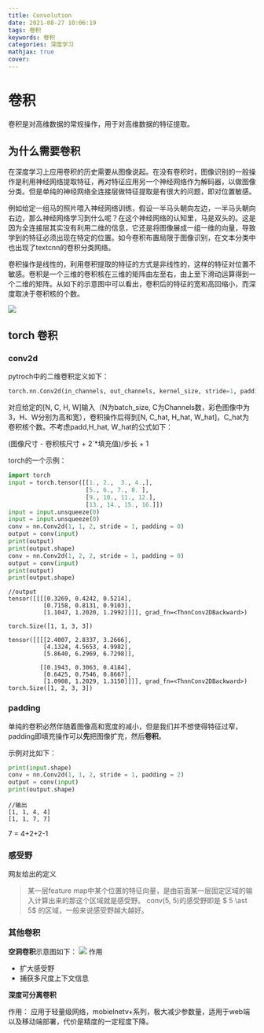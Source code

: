 ```yaml
---
title: Convolution
date: 2021-08-27 10:06:19
tags: 卷积
keywords: 卷积
categories: 深度学习
mathjax: true
cover:
---
```


# 卷积

卷积是对高维数据的常规操作，用于对高维数据的特征提取。

## 为什么需要卷积

在深度学习上应用卷积的历史需要从图像说起。在没有卷积时，图像识别的一般操作是利用神经网络提取特征，再对特征应用另一个神经网络作为解码器，以做图像分类。但是单纯的神经网络全连接层做特征提取是有很大的问题，即对位置敏感。

例如给定一组马的照片喂入神经网络训练，假设一半马头朝向左边，一半马头朝向右边，那么神经网络学习到什么呢？在这个神经网络的认知里，马是双头的。这是因为全连接层其实没有利用二维的信息，它还是将图像展成一组一维的向量，导致学到的特征必须出现在特定的位置。如今卷积布置局限于图像识别，在文本分类中也出现了textcnn的卷积分类网络。

卷积操作是线性的，利用卷积提取的特征的方式是非线性的，这样的特征对位置不敏感。卷积是一个三维的卷积核在三维的矩阵由左至右，由上至下滑动运算得到一个二维的矩阵。从如下的示意图中可以看出，卷积后的特征的宽和高回缩小，而深度取决于卷积核的个数。

![](c.gif)

## torch 卷积

### conv2d

pytroch中的二维卷积定义如下：
```python
torch.nn.Conv2d(in_channels, out_channels, kernel_size, stride=1, padding=0, dilation=1, groups=1, bias=True, padding_mode='zeros', device=None, dtype=None)
```

对应给定的[N, C, H, W]输入（N为batch_size, C为Channels数，彩色图像中为3，H、W分别为高和宽），卷积操作后得到[N, C_hat, H_hat, W_hat]，C_hat为卷积核个数。不考虑padd,H_hat, W_hat的公式如下：

(图像尺寸 - 卷积核尺寸 + 2`*填充值)/步长 + 1

torch的一个示例：

```python
import torch
input = torch.tensor([[1., 2.,  3., 4.,],
                      [5., 6., 7., 8. ],
                      [9., 10., 11., 12.],
                      [13., 14., 15., 16.]])
input = input.unsqueeze(0)
input = input.unsqueeze(0)
conv = nn.Conv2d(1, 1, 2, stride = 1, padding = 0)
output = conv(input)
print(output)
print(output.shape)
conv = nn.Conv2d(1, 2, 2, stride = 1, padding = 0)
output = conv(input)
print(output)
print(output.shape)
```


```
//output
tensor([[[[0.3269, 0.4242, 0.5214],
          [0.7158, 0.8131, 0.9103],
          [1.1047, 1.2020, 1.2992]]]], grad_fn=<ThnnConv2DBackward>)

torch.Size([1, 1, 3, 3])

tensor([[[[2.4007, 2.8337, 3.2666],
          [4.1324, 4.5653, 4.9982],
          [5.8640, 6.2969, 6.7298]],

         [[0.1943, 0.3063, 0.4184],
          [0.6425, 0.7546, 0.8667],
          [1.0908, 1.2029, 1.3150]]]], grad_fn=<ThnnConv2DBackward>)
torch.Size([1, 2, 3, 3])

```

### padding

单纯的卷积必然伴随着图像高和宽度的减小，但是我们并不想使得特征过窄，padding即填充操作可以**先**把图像扩充，然后**卷积**。

示例对比如下：
```python
print(input.shape)
conv = nn.Conv2d(1, 1, 2, stride = 1, padding = 2)
output = conv(input)
print(output.shape)
```

```
//输出
[1, 1, 4, 4]
[1, 1, 7, 7]
```
7 = 4+2+2-1


### 感受野

网友给出的定义
> 某一层feature map中某个位置的特征向量，是由前面某一层固定区域的输入计算出来的那这个区域就是感受野。
conv(5, 5)的感受野即是 $ 5 \ast 5$ 的区域，一般来说感受野越大越好。


### 其他卷积

**空洞卷积**示意图如下：
![](d.gif)
作用
- 扩大感受野
- 捕获多尺度上下文信息

**深度可分离卷积**

作用：
应用于轻量级网络，mobielnetv+系列，极大减少参数量，适用于web端以及移动端部署，代价是精度的一定程度下降。
